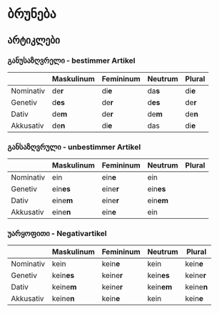 # ბრუნება



## არტიკლები

### განუსაზღვრელი - bestimmer Artikel

|           | Maskulinum | Femininum | Neutrum | Plural  |
| --------- | ---------- | --------- | ------- | ------- |
| Nominativ | de**r**    | di**e**   | da**s** | di**e** |
| Genetiv   | d**es**    | de**r**   | d**es** | de**r** |
| Dativ     | de**m**    | de**r**   | de**m** | de**n** |
| Akkusativ | de**n**    | di**e**   | das     | di**e** |

### განსაზღვრული - unbestimmer Artikel

|           | Maskulinum | Femininum | Neutrum   | Plural |
| --------- | ---------- | --------- | --------- | ------ |
| Nominativ | ein        | ein**e**  | ein       |        |
| Genetiv   | ein**es**  | eine**r** | ein**es** |        |
| Dativ     | eine**m**  | eine**r** | ein**em** |        |
| Akkusativ | eine**n**  | ein**e**  | ein       |        |

### უარყოფითი - Negativartikel

|           | Maskulinum | Femininum  | Neutrum    | Plural     |
| --------- | ---------- | ---------- | ---------- | ---------- |
| Nominativ | kein       | kein**e**  | kein       | kein**e**  |
| Genetiv   | kein**es** | keine**r** | kein**es** | keine**r** |
| Dativ     | keine**m** | keine**r** | kein**em** | keine**n** |
| Akkusativ | keine**n** | kein**e**  | kein       | kein**e**  |

